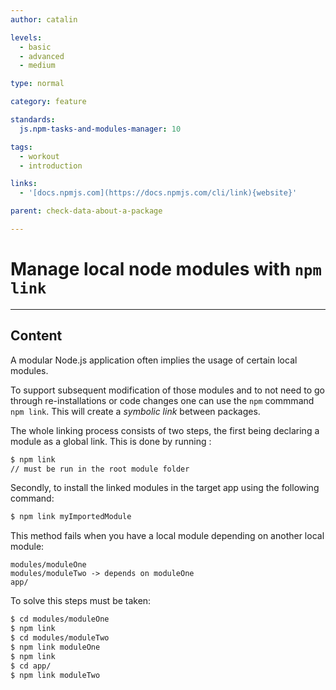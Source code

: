 ```yaml
---
author: catalin

levels:
  - basic
  - advanced
  - medium

type: normal

category: feature

standards:
  js.npm-tasks-and-modules-manager: 10

tags:
  - workout
  - introduction

links:
  - '[docs.npmjs.com](https://docs.npmjs.com/cli/link){website}'

parent: check-data-about-a-package

---
```

# Manage local node modules with `npm link`

---
## Content

A modular Node.js application often implies the usage of certain local modules.

To support subsequent modification of those modules and to not need to go through re-installations or code changes one can use the `npm` commmand `npm link`. This will create a *symbolic link* between packages.

The whole linking process consists of two steps, the first being declaring a module as a global link. This is done by running :
```bash
$ npm link
// must be run in the root module folder
```
Secondly, to install the linked modules in the target app using the following command:
```bash
$ npm link myImportedModule
```

This method fails when you have a local module depending on another local module:
```
modules/moduleOne
modules/moduleTwo -> depends on moduleOne
app/
```

To solve this steps must be taken:
```bash
$ cd modules/moduleOne
$ npm link
$ cd modules/moduleTwo
$ npm link moduleOne
$ npm link
$ cd app/
$ npm link moduleTwo
```
